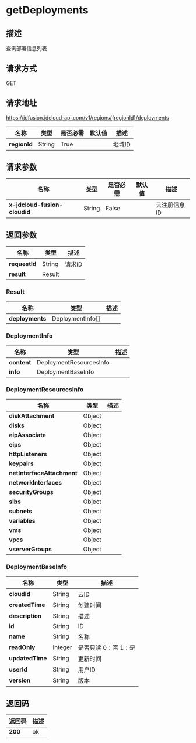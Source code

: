 # getDeployments


## 描述
查询部署信息列表

## 请求方式
GET

## 请求地址
https://jdfusion.jdcloud-api.com/v1/regions/{regionId}/deployments

|名称|类型|是否必需|默认值|描述|
|---|---|---|---|---|
|**regionId**|String|True| |地域ID|

## 请求参数
|名称|类型|是否必需|默认值|描述|
|---|---|---|---|---|
|**x-jdcloud-fusion-cloudid**|String|False| |云注册信息ID|


## 返回参数
|名称|类型|描述|
|---|---|---|
|**requestId**|String|请求ID|
|**result**|Result| |

### Result
|名称|类型|描述|
|---|---|---|
|**deployments**|DeploymentInfo[]| |
### DeploymentInfo
|名称|类型|描述|
|---|---|---|
|**content**|DeploymentResourcesInfo| |
|**info**|DeploymentBaseInfo| |
### DeploymentResourcesInfo
|名称|类型|描述|
|---|---|---|
|**diskAttachment**|Object| |
|**disks**|Object| |
|**eipAssociate**|Object| |
|**eips**|Object| |
|**httpListeners**|Object| |
|**keypairs**|Object| |
|**netInterfaceAttachment**|Object| |
|**networkInterfaces**|Object| |
|**securityGroups**|Object| |
|**slbs**|Object| |
|**subnets**|Object| |
|**variables**|Object| |
|**vms**|Object| |
|**vpcs**|Object| |
|**vserverGroups**|Object| |
### DeploymentBaseInfo
|名称|类型|描述|
|---|---|---|
|**cloudId**|String|云ID|
|**createdTime**|String|创建时间|
|**description**|String|描述|
|**id**|String|ID|
|**name**|String|名称|
|**readOnly**|Integer|是否只读 0：否 1：是|
|**updatedTime**|String|更新时间|
|**userId**|String|用户ID|
|**version**|String|版本|

## 返回码
|返回码|描述|
|---|---|
|**200**|ok|
